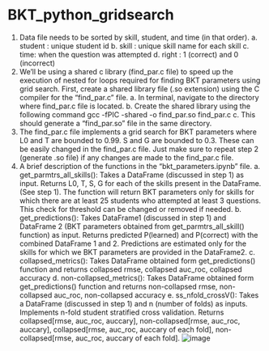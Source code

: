 # BKT_python_gridsearch
1.	Data file needs to be sorted by skill, student, and time (in that order).
  a.	student : unique student id
  b.	skill : unique skill name for each skill
  c.	time: when the question was attempted
  d.	right : 1 (correct) and 0 (incorrect)
2.	We’ll be using a shared c library (find_par.c file) to speed up the execution of nested for loops required for finding BKT parameters using grid search. First, create a shared library file (.so extension) using the C compiler for the “find_par.c” file.
  a.	In terminal, navigate to the directory where find_par.c file is located.
  b.	Create the shared library using the following command 
gcc -fPIC -shared -o find_par.so find_par.c
  c.	This should generate a “find_par.so” file in the same directory.
3.	The find_par.c file implements a grid search for BKT parameters where L0 and T are bounded to 0.99. S and G are bounded to 0.3. These can be easily changed in the find_par.c file. Just make sure to repeat step 2 (generate .so file) if any changes are made to the find_par.c file.
4.	A brief description of the functions in the “bkt_parameters.ipynb” file.
  a.	get_parmtrs_all_skills(): Takes a DataFrame (discussed in step 1) as input. Returns L0, T, S, G for each of the skills present in the DataFrame. (See step 1). The function will return BKT parameters only for skills for which there are at least 25 students who attempted at least 3 questions. This check for threshold can be changed or removed if needed.
  b.	get_predictions(): Takes DataFrame1 (discussed in step 1)  and DataFrame 2 (BKT parameters obtained from get_parmtrs_all_skill() function) as input. Returns predicted P(learned) and P(correct) with the combined DataFrame 1 and 2. Predictions are estimated only for the skills for which we BKT parameters are provided in the DataFrame2.
  c.	collapsed_metrics(): Takes DataFrame obtained form get_predictions() function and returns collapsed rmse, collapsed auc_roc, collapsed accuracy
  d.	non-collapsed_metrics(): Takes DataFrame obtained form get_predictions() function and returns non-collapsed rmse, non-collapsed auc_roc, non-collapsed accuracy
  e.	ss_nfold_crossV(): Takes a DataFrame (discussed in step 1) and n (number of folds) as inputs. Implements n-fold student stratified cross validation. Returns collapsed[rmse, auc_roc, auccary], non-collapsed[rmse, auc_roc, auccary], collapsed[rmse, auc_roc, auccary of each fold], non-collapsed[rmse, auc_roc, auccary of each fold]. 
![image](https://github.com/ChNabil/BKT_python_gridsearch/assets/22534032/36ca7fc0-832b-4a55-806e-b00cd1572f56)
